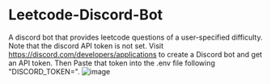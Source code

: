 # Leetcode-Discord-Bot
A discord bot that provides leetcode questions of a user-specified difficulty. Note that the discord API token is not set. Visit https://discord.com/developers/applications to create a Discord bot and get an API token. Then Paste that token into the .env file following "DISCORD_TOKEN=".
![image](https://github.com/L29n/Leetcode-Discord-Bot/assets/114021216/678d2e5f-1ea8-4b63-b2fd-d42c5eedfd39)
